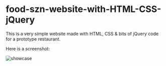 # food-szn-website-with-HTML-CSS-jQuery

This is a very simple website made with HTML, CSS & bits of jQuery code for a prototype restaurant.

Here is a screenshot:

![showcase](https://user-images.githubusercontent.com/40691059/73739855-51de6180-4747-11ea-9bd1-aaa61f92b18a.PNG)

